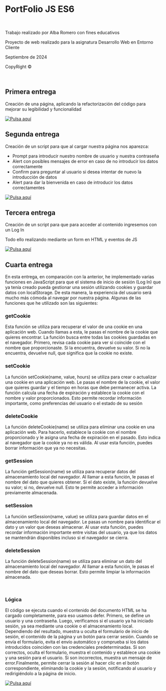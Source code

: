 <h1>PortFolio JS ES6</h1>
<br>
<p>Trabajo realizado por Alba Romero con fines educativos</p>
<p>Proyecto de web realizado para la asignatura Desarrollo Web en Entorno Cliente</p>
<p>Septiembre de 2024</p>
<p>CopyRight ©</p>
<br>
<h2>Primera entrega</h2>
<p>Creación de una página, aplicando la refactorización del código para mejorar su legibilidad y funcionalidad</p>
<a href="https://albaromero6.github.io/PortFolio-JS-ES6/PrimeraEntrega/index.html" target="_blank">
  <img src="https://img.shields.io/badge/Pulsa_aquí-9acd32?style=for-the-badge" alt="Pulsa aquí">
</a>
<br>
<h2>Segunda entrega</h2>
<p>Creación de un script para que al cargar nuestra página nos aparezca:</p>
<ul>
  <li>Prompt para introducir nuestro nombre de usuario y nuestra contraseña</li>
  <li>Alert con posibles mensajes de error en caso de no introducir los datos correctamente</li>
  <li>Confirm para preguntar al usuario si desea intentar de nuevo la introducción de datos</li>
  <li>Alert para dar la bienvenida en caso de introducir los datos correctamentes</li>
</ul>
<a href="https://albaromero6.github.io/PortFolio-JS-ES6/SegundaEntrega/index.html" target="_blank">
  <img src="https://img.shields.io/badge/Pulsa_aquí-9acd32?style=for-the-badge" alt="Pulsa aquí">
</a>
<br>
<h2>Tercera entrega</h2>
<p>Creación de un script para que para acceder al contenido ingresemos con un Log In</p>
<p>Todo ello realizando mediante un form en HTML y eventos de JS</p>
<a href="https://albaromero6.github.io/PortFolio-JS-ES6/TerceraEntrega/index.html" target="_blank">
  <img src="https://img.shields.io/badge/Pulsa_aquí-9acd32?style=for-the-badge" alt="Pulsa aquí">
</a>
<br>
<h2>Cuarta entrega</h2>
<p>En esta entrega, en comparación con la anterior, he implementado varias funciones en JavaScript para que el sistema de inicio de sesión (Log In) que ya tenía creado pueda gestionar una sesión utilizando cookies y guardar datos con localStorage. De esta manera, la experiencia del usuario será mucho más cómoda al navegar por nuestra página. Algunas de las funciones que he utilizado son las siguientes:</p>
<h3>getCookie</h3>
<p>Esta función se utiliza para recuperar el valor de una cookie en una aplicación web. Cuando llamas a esta, le pasas el nombre de la cookie que quieres encontrar. La función busca entre todas las cookies guardadas en el navegador. Primero, revisa cada cookie para ver si coincide con el nombre que proporcionaste. Si la encuentra, devuelve su valor. Si no la encuentra, devuelve null, que significa que la cookie no existe.</p>
<h3>setCookie</h3>
<p>La función setCookie(name, value, hours) se utiliza para crear o actualizar una cookie en una aplicación web. Le pasas el nombre de la cookie, el valor que quieres guardar y el tiempo en horas que debe permanecer activa. La función calcula una fecha de expiración y establece la cookie con el nombre y valor proporcionados. Esto permite recordar información importante, como preferencias del usuario o el estado de su sesión</p>
<h3>deleteCookie</h3>
<p>La función deleteCookie(name) se utiliza para eliminar una cookie en una aplicación web. Para hacerlo, establece la cookie con el nombre proporcionado y le asigna una fecha de expiración en el pasado. Esto indica al navegador que la cookie ya no es válida. Al usar esta función, puedes borrar información que ya no necesitas.</p>
<h3>getSession</h3>
<p>La función getSession(name) se utiliza para recuperar datos del almacenamiento local del navegador. Al llamar a esta función, le pasas el nombre del dato que quieres obtener. Si el dato existe, la función devuelve su valor; si no, devuelve null. Esto te permite acceder a información previamente almacenada.</p>
<h3>setSession</h3>
<p>La función setSession(name, value) se utiliza para guardar datos en el almacenamiento local del navegador. Le pasas un nombre para identificar el dato y un valor que deseas almacenar. Al usar esta función, puedes recordar información importante entre visitas del usuario, ya que los datos se mantendrán disponibles incluso si el navegador se cierra.</p>
<h3>deleteSession</h3>
<p>La función deleteSession(name) se utiliza para eliminar un dato del almacenamiento local del navegador. Al llamar a esta función, le pasas el nombre del dato que deseas borrar. Esto permite limpiar la información almacenada.</p>
<br>
<h3>Lógica</h3>
<p>El código se ejecuta cuando el contenido del documento HTML se ha cargado completamente, para eso usamos defer. Primero, se define un usuario y una contraseña. Luego, verificamos si el usuario ya ha iniciado sesión, ya sea mediante una cookie o el almacenamiento local. Dependiendo del resultado, muestra u oculta el formulario de inicio de sesión, el contenido de la página y un botón para cerrar sesión. Cuando se envía el formulario, evita el envío automático y comprueba si los datos introducidos coinciden con las credenciales predeterminadas. Si son correctos, oculta el formulario, muestra el contenido y establece una cookie y una sesión para el usuario. Si son incorrectos, muestra un mensaje de error.Finalmente, permite cerrar la sesión al hacer clic en el botón correspondiente, eliminando la cookie y la sesión, notificando al usuario y redirigiéndolo a la página de inicio.</p>
<a href="https://albaromero6.github.io/PortFolio-JS-ES6/TerceraEntrega/index.html" target="_blank">
  <img src="https://img.shields.io/badge/Pulsa_aquí-9acd32?style=for-the-badge" alt="Pulsa aquí">
</a>

